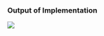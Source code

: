 ### Output of Implementation

![]("https://github.com/AdityaGautam05/LLTS-JAVA-OOPS-255955/blob/main/Images/A1Q1.PNG")
